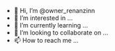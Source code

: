 - 👋 Hi, I’m @owner_renanzinn 
- 👀 I’m interested in ...
- 🌱 I’m currently learning ...
- 💞️ I’m looking to collaborate on ...
- 📫 How to reach me ...

<!---
@owner_renanzinn is a ✨ special ✨ repository because its `README.md` (this file) appears on your GitHub profile.
You can click the Preview link to take a look at your changes.
--->
